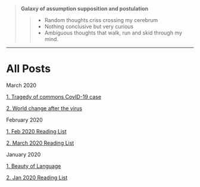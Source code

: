 >  **Galaxy of assumption supposition and postulation**
>> * Random thoughts criss crossing my cerebrum
>> * Nothing conclusive but very curious
>> * Ambiguous thoughts that walk, run and skid through my mind. 

_____________________________________________________________________

# All Posts

March 2020

[1. Tragedy of commons CovID-19 case](https://qprop.github.io/Galaxy-of-Thoughts//blog/2020/tragedy_of_commons "1. Tragedy of commons CovID-19 case")

[2. World change after the virus](https://qprop.github.io/Galaxy-of-Thoughts//blog/2020/world_change "2. World change after the virus")

February 2020

[1. Feb 2020 Reading List](https://qprop.github.io/Galaxy-of-Thoughts//blog/2020/feb20_reading_list "1. Feb 2020 Reading List")

[2. March 2020 Reading List](https://qprop.github.io/Galaxy-of-Thoughts//blog/2020/march20_reading_list "2. March 2020 Reading List")

January 2020

[1. Beauty of Language](https://qprop.github.io/Galaxy-of-Thoughts//blog/2020/beauty_language "1. Beauty of Language")

[2. Jan 2020 Reading List](https://qprop.github.io/Galaxy-of-Thoughts//blog/2020/Reading_List "2. Jan 2020 Reading List")




